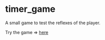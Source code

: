 # timer_game

A small game to test the reflexes of the player.

Try the game => [here](https://immadisairaj.github.io/timer_game)
